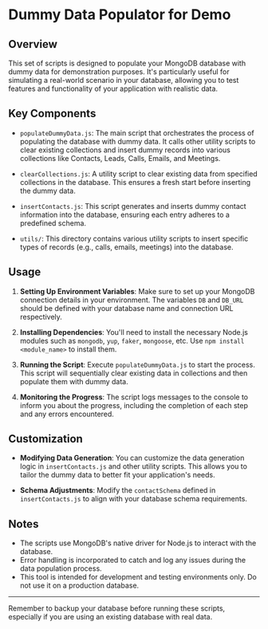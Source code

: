 # Dummy Data Populator for Demo

## Overview
This set of scripts is designed to populate your MongoDB database with dummy data for demonstration purposes. It's particularly useful for simulating a real-world scenario in your database, allowing you to test features and functionality of your application with realistic data. 

## Key Components

- `populateDummyData.js`: The main script that orchestrates the process of populating the database with dummy data. It calls other utility scripts to clear existing collections and insert dummy records into various collections like Contacts, Leads, Calls, Emails, and Meetings.

- `clearCollections.js`: A utility script to clear existing data from specified collections in the database. This ensures a fresh start before inserting the dummy data.

- `insertContacts.js`: This script generates and inserts dummy contact information into the database, ensuring each entry adheres to a predefined schema.

- `utils/`: This directory contains various utility scripts to insert specific types of records (e.g., calls, emails, meetings) into the database.

## Usage

1. **Setting Up Environment Variables**: 
   Make sure to set up your MongoDB connection details in your environment. The variables `DB` and `DB_URL` should be defined with your database name and connection URL respectively.

2. **Installing Dependencies**: 
   You'll need to install the necessary Node.js modules such as `mongodb`, `yup`, `faker`, `mongoose`, etc. Use `npm install <module_name>` to install them.

3. **Running the Script**:
   Execute `populateDummyData.js` to start the process. This script will sequentially clear existing data in collections and then populate them with dummy data.

4. **Monitoring the Progress**:
   The script logs messages to the console to inform you about the progress, including the completion of each step and any errors encountered.

## Customization

- **Modifying Data Generation**: 
  You can customize the data generation logic in `insertContacts.js` and other utility scripts. This allows you to tailor the dummy data to better fit your application's needs.

- **Schema Adjustments**:
  Modify the `contactSchema` defined in `insertContacts.js` to align with your database schema requirements.

## Notes

- The scripts use MongoDB's native driver for Node.js to interact with the database.
- Error handling is incorporated to catch and log any issues during the data population process.
- This tool is intended for development and testing environments only. Do not use it on a production database.

---

Remember to backup your database before running these scripts, especially if you are using an existing database with real data.